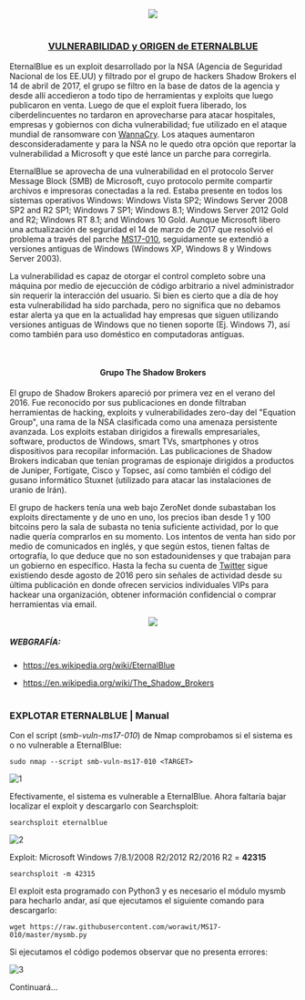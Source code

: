 <p align="center">
  <a href="https://github.com/DenverCoder1/readme-typing-svg"><img src="https://readme-typing-svg.herokuapp.com?font=Fira+Code&size=19&pause=1000&color=D1F700&width=489&lines=Explotar+Windows+7+con+exploit+EternalBlue"></a>
</p>

<h1 align="center"></h1>

<h3 align="center"><ins>VULNERABILIDAD y ORIGEN de ETERNALBLUE</ins></h3>

EternalBlue es un exploit desarrollado por la NSA (Agencia de Seguridad Nacional de los EE.UU) y filtrado por el grupo de hackers Shadow Brokers el 14 de abril de 2017, el grupo se filtro en la base de datos de la agencia y desde allí accedieron a todo tipo de herramientas y exploits que luego publicaron en venta. Luego de que el exploit fuera liberado, los ciberdelincuentes no tardaron en aprovecharse para atacar hospitales, empresas y gobiernos con dicha vulnerabilidad; fue utilizado en el ataque mundial de ransomware con <a href="https://es.wikipedia.org/wiki/WannaCry">WannaCry</a>. Los ataques aumentaron desconsideradamente y para la NSA no le quedo otra opción que reportar la vulnerabilidad a Microsoft y que esté lance un parche para corregirla.

EternalBlue se aprovecha de una vulnerabilidad en el protocolo Server Message Block (SMB) de Microsoft, cuyo protocolo permite compartir archivos e impresoras conectadas a la red. Estaba presente en todos los sistemas operativos Windows: Windows Vista SP2; Windows Server 2008 SP2 and R2 SP1; Windows 7 SP1; Windows 8.1; Windows Server 2012 Gold and R2; Windows RT 8.1; and Windows 10 Gold. Aunque Microsoft libero una actualización de seguridad  el 14 de marzo de 2017 que resolvió el problema a través del parche <a href="https://docs.microsoft.com/en-us/security-updates/securitybulletins/2017/ms17-010">MS17-010</a>, seguidamente se extendió a versiones antiguas de Windows (Windows XP, Windows 8 y Windows Server 2003).

La vulnerabilidad es capaz de otorgar el control completo sobre una máquina por medio de ejecucción de código arbitrario a nivel administrador sin requerir la interacción del usuario. Si bien es cierto que a día de hoy esta vulnerabilidad ha sido parchada, pero no significa que no debamos estar alerta ya que en la actualidad hay empresas que siguen utilizando versiones antiguas de Windows que no tienen soporte (Ej. Windows 7), así como también para uso doméstico en computadoras antiguas.

</br>

<h4 align="center">Grupo The Shadow Brokers</h4>

El grupo de Shadow Brokers apareció por primera vez en el verano del 2016. Fue reconocido por sus publicaciones en donde filtraban herramientas de hacking, exploits y vulnerabilidades zero-day del "Equation Group", una rama de la NSA clasificada como una amenaza persistente avanzada. Los exploits estaban dirigidos a firewalls empresariales, software, productos de Windows, smart TVs, smartphones y otros dispositivos para recopilar información. Las publicaciones de Shadow Brokers indicaban que tenían programas de espionaje dirigidos a productos de Juniper, Fortigate, Cisco y Topsec, así como también el código del gusano informático Stuxnet (utilizado para atacar las instalaciones de uranio de Irán).

El grupo de hackers tenía una web bajo ZeroNet donde subastaban los exploits directamente y de uno en uno, los precios iban desde 1 y 100 bitcoins pero la sala de subasta no tenia suficiente actividad, por lo que nadie quería comprarlos en su momento. Los intentos de venta han sido por medio de comunicados en inglés, y que según estos, tienen faltas de ortografía, lo que deduce que no son estadounidenses y que trabajan para un gobierno en específico. Hasta la fecha su cuenta de <a href="https://twitter.com/shadowbrokerss/status/879955121878204416">Twitter</a> sigue existiendo desde agosto de 2016 pero sin señales de actividad desde su última publicación en donde ofrecen servicios individuales VIPs para hackear una organización, obtener información confidencial o comprar herramientas via email.

<p align="center">
  <img src="https://www.muyseguridad.net/wp-content/uploads/2017/04/Shadow-Brokers.jpg">
</p>

##### WEBGRAFÍA:

- https://es.wikipedia.org/wiki/EternalBlue

- https://en.wikipedia.org/wiki/The_Shadow_Brokers

<h1 align="center"></h1>

### EXPLOTAR ETERNALBLUE | Manual

Con el script (*smb-vuln-ms17-010*) de Nmap comprobamos si el sistema es o no vulnerable a EternalBlue:
```
sudo nmap --script smb-vuln-ms17-010 <TARGET>
```
![1](https://user-images.githubusercontent.com/75953873/187816900-9f93b05a-4a26-4c31-8688-8c01d989c8aa.png)

Efectivamente, el sistema es vulnerable a EternalBlue. Ahora faltaría bajar localizar el exploit y descargarlo con Searchsploit:
```
searchsploit eternalblue
```
![2](https://user-images.githubusercontent.com/75953873/187817250-1095f790-fbd9-4e0f-8a20-d4d2e71a5f87.png)

Exploit: Microsoft Windows 7/8.1/2008 R2/2012 R2/2016 R2 = **42315**
```
searchsploit -m 42315
```
El exploit esta programado con Python3 y es necesario el módulo mysmb para hecharlo andar, así que ejecutamos el siguiente comando para descargarlo:
```
wget https://raw.githubusercontent.com/worawit/MS17-010/master/mysmb.py
```
Si ejecutamos el código podemos observar que no presenta errores:

![3](https://user-images.githubusercontent.com/75953873/187817618-3481722e-5597-494b-bbc6-1921667df305.png)

Continuará...
